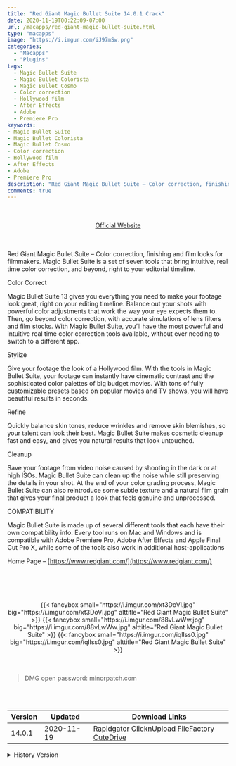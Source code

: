 ```yaml
---
title: "Red Giant Magic Bullet Suite 14.0.1 Crack"
date: 2020-11-19T00:22:09-07:00
url: /macapps/red-giant-magic-bullet-suite.html
type: "macapps"
image: "https://i.imgur.com/iJ97mSw.png"
categories:
  - "Macapps"
  - "Plugins"
tags:
  - Magic Bullet Suite
  - Magic Bullet Colorista
  - Magic Bullet Cosmo
  - Color correction
  - Hollywood film
  - After Effects
  - Adobe
  - Premiere Pro
keywords:
- Magic Bullet Suite
- Magic Bullet Colorista
- Magic Bullet Cosmo
- Color correction
- Hollywood film
- After Effects
- Adobe
- Premiere Pro
description: "Red Giant Magic Bullet Suite – Color correction, finishing and film looks for filmmakers. Magic Bullet Suite is a set of seven tools that bring intuitive, real time color correction, and beyond, right to your editorial timeline."
comments: true
---
```


<br/>
<br/>
<center>
<a href="https://www.redgiant.com/" target="blank"><div class="border px-4 border-blue-500 rounded-lg transition duration-500 
    ease-in-out w-48 text-lg text-blue-500 text-center hover:bg-blue-500 hover:text-white">
  Official Website 
</div></a>
</center>
<br/>
<br/>

Red Giant Magic Bullet Suite – Color correction, finishing and film looks for filmmakers. Magic Bullet Suite is a set of seven tools that bring intuitive, real time color correction, and beyond, right to your editorial timeline.

Color Correct

Magic Bullet Suite 13 gives you everything you need to make your footage look great, right on your editing timeline. Balance out your shots with powerful color adjustments that work the way your eye expects them to. Then, go beyond color correction, with accurate simulations of lens filters and film stocks. With Magic Bullet Suite, you’ll have the most powerful and intuitive real time color correction tools available, without ever needing to switch to a different app.

Stylize

Give your footage the look of a Hollywood film. With the tools in Magic Bullet Suite, your footage can instantly have cinematic contrast and the sophisticated color palettes of big budget movies. With tons of fully customizable presets based on popular movies and TV shows, you will have beautiful results in seconds.

Refine

Quickly balance skin tones, reduce wrinkles and remove skin blemishes, so your talent can look their best. Magic Bullet Suite makes cosmetic cleanup fast and easy, and gives you natural results that look untouched.

Cleanup

Save your footage from video noise caused by shooting in the dark or at high ISOs. Magic Bullet Suite can clean up the noise while still preserving the details in your shot. At the end of your color grading process, Magic Bullet Suite can also reintroduce some subtle texture and a natural film grain that gives your final product a look that feels genuine and unprocessed.

COMPATIBILITY

Magic Bullet Suite is made up of several different tools that each have their own compatibility info. Every tool runs on Mac and Windows and is compatible with Adobe Premiere Pro, Adobe After Effects and Apple Final Cut Pro X, while some of the tools also work in additional host-applications

Home Page – [https://www.redgiant.com/](https://www.redgiant.com/)

<br/>
<br/>
<script async src="https://pagead2.googlesyndication.com/pagead/js/adsbygoogle.js"></script>
<ins class="adsbygoogle"
     style="display:block; text-align:center;"
     data-ad-layout="in-article"
     data-ad-format="fluid"
     data-ad-client="ca-pub-8746275014476192"
     data-ad-slot="5144997159"></ins>
<script>
     (adsbygoogle = window.adsbygoogle || []).push({});
</script>
<br/>
<br/>


<center>

<div class="w-full grid grid-cols-3 flex gap-2">
{{< fancybox small="https://i.imgur.com/xt3DoVl.jpg" big="https://i.imgur.com/xt3DoVl.jpg" alttitle="Red Giant Magic Bullet Suite" >}}
{{< fancybox small="https://i.imgur.com/88vLwWw.jpg" big="https://i.imgur.com/88vLwWw.jpg" alttitle="Red Giant Magic Bullet Suite" >}}
{{< fancybox small="https://i.imgur.com/iqlIss0.jpg" big="https://i.imgur.com/iqlIss0.jpg" alttitle="Red Giant Magic Bullet Suite" >}}
</div>

</center>

<br/>
<br/>


> DMG open password: minorpatch.com

<br/>

<br/>
<div id="history_version" class="history_version">

| Version | Updated | Download Links |
| ---- | ---- | ---- |
| 14.0.1 | 2020-11-19 | [Rapidgator](https://ouo.io/OagMXT)   [ClicknUpload](https://ouo.io/59UVzk)   [FileFactory](https://ouo.io/AOWute)   [CuteDrive](https://ouo.io/hOsmd3I) |
<details>
<summary>History Version</summary>

| Version | Updated | Download Links |
| ---- | ---- | ---- |
| 13.0.17 | 2020-04-29 | [UsersCloud](https://ouo.io/M3wZOy)   [ClicknUpload](https://ouo.io/461ple)   [FileFactory](https://ouo.io/EDCwiK)   [CuteDrive](https://ouo.io/VBeua56) |
| 13.0.16 | 2020-04-22 | [UsersCloud](https://ouo.io/8P1QU)   [ClicknUpload](https://ouo.io/x97N6zi)   [FileFactory](https://ouo.io/NBlLto)   [CuteDrive](https://ouo.io/3z4DZT) |
</details>

</div>

